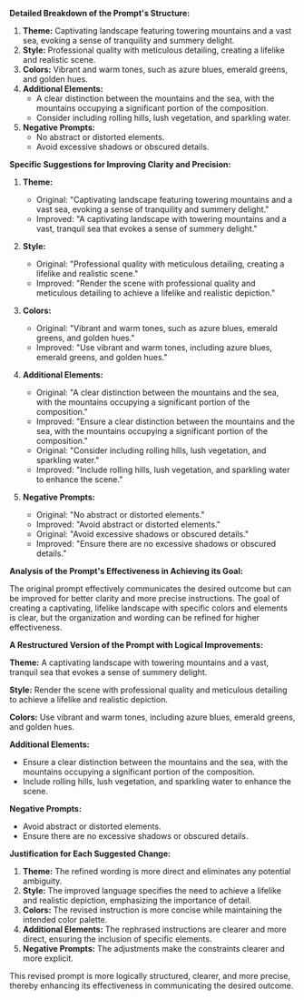**Detailed Breakdown of the Prompt's Structure:**
1. **Theme:** Captivating landscape featuring towering mountains and a vast sea, evoking a sense of tranquility and summery delight.
2. **Style:** Professional quality with meticulous detailing, creating a lifelike and realistic scene.
3. **Colors:** Vibrant and warm tones, such as azure blues, emerald greens, and golden hues.
4. **Additional Elements:**
   - A clear distinction between the mountains and the sea, with the mountains occupying a significant portion of the composition.
   - Consider including rolling hills, lush vegetation, and sparkling water.
5. **Negative Prompts:**
   - No abstract or distorted elements.
   - Avoid excessive shadows or obscured details.

**Specific Suggestions for Improving Clarity and Precision:**
1. **Theme:** 
   - Original: "Captivating landscape featuring towering mountains and a vast sea, evoking a sense of tranquility and summery delight."
   - Improved: "A captivating landscape with towering mountains and a vast, tranquil sea that evokes a sense of summery delight."
   
2. **Style:**
   - Original: "Professional quality with meticulous detailing, creating a lifelike and realistic scene."
   - Improved: "Render the scene with professional quality and meticulous detailing to achieve a lifelike and realistic depiction."

3. **Colors:**
   - Original: "Vibrant and warm tones, such as azure blues, emerald greens, and golden hues."
   - Improved: "Use vibrant and warm tones, including azure blues, emerald greens, and golden hues."

4. **Additional Elements:**
   - Original: "A clear distinction between the mountains and the sea, with the mountains occupying a significant portion of the composition."
   - Improved: "Ensure a clear distinction between the mountains and the sea, with the mountains occupying a significant portion of the composition."
   - Original: "Consider including rolling hills, lush vegetation, and sparkling water."
   - Improved: "Include rolling hills, lush vegetation, and sparkling water to enhance the scene."

5. **Negative Prompts:**
   - Original: "No abstract or distorted elements."
   - Improved: "Avoid abstract or distorted elements."
   - Original: "Avoid excessive shadows or obscured details."
   - Improved: "Ensure there are no excessive shadows or obscured details."

**Analysis of the Prompt's Effectiveness in Achieving its Goal:**

The original prompt effectively communicates the desired outcome but can be improved for better clarity and more precise instructions. The goal of creating a captivating, lifelike landscape with specific colors and elements is clear, but the organization and wording can be refined for higher effectiveness.

**A Restructured Version of the Prompt with Logical Improvements:**

**Theme:** 
A captivating landscape with towering mountains and a vast, tranquil sea that evokes a sense of summery delight.

**Style:** 
Render the scene with professional quality and meticulous detailing to achieve a lifelike and realistic depiction.

**Colors:** 
Use vibrant and warm tones, including azure blues, emerald greens, and golden hues.

**Additional Elements:**
- Ensure a clear distinction between the mountains and the sea, with the mountains occupying a significant portion of the composition.
- Include rolling hills, lush vegetation, and sparkling water to enhance the scene.

**Negative Prompts:**
- Avoid abstract or distorted elements.
- Ensure there are no excessive shadows or obscured details.

**Justification for Each Suggested Change:**

1. **Theme:** The refined wording is more direct and eliminates any potential ambiguity.
2. **Style:** The improved language specifies the need to achieve a lifelike and realistic depiction, emphasizing the importance of detail.
3. **Colors:** The revised instruction is more concise while maintaining the intended color palette.
4. **Additional Elements:** The rephrased instructions are clearer and more direct, ensuring the inclusion of specific elements.
5. **Negative Prompts:** The adjustments make the constraints clearer and more explicit.

This revised prompt is more logically structured, clearer, and more precise, thereby enhancing its effectiveness in communicating the desired outcome.